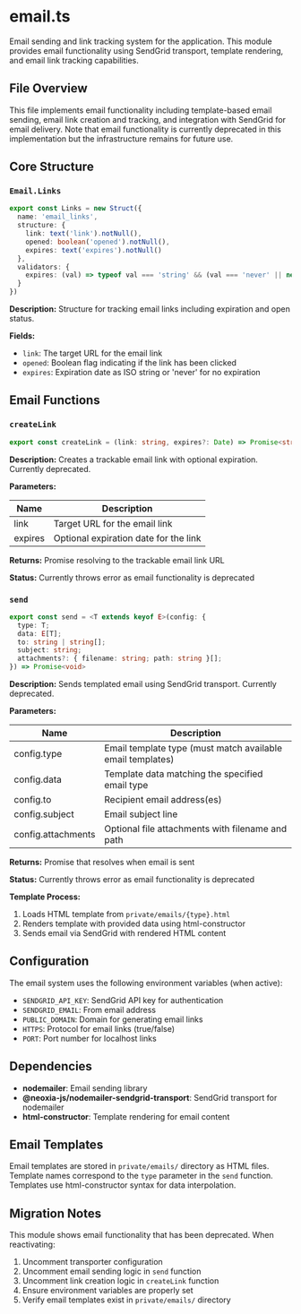 # email.ts

Email sending and link tracking system for the application. This module provides email functionality using SendGrid transport, template rendering, and email link tracking capabilities.

## File Overview

This file implements email functionality including template-based email sending, email link creation and tracking, and integration with SendGrid for email delivery. Note that email functionality is currently deprecated in this implementation but the infrastructure remains for future use.

## Core Structure

### `Email.Links`
```ts
export const Links = new Struct({
  name: 'email_links',
  structure: {
    link: text('link').notNull(),
    opened: boolean('opened').notNull(),
    expires: text('expires').notNull()
  },
  validators: {
    expires: (val) => typeof val === 'string' && (val === 'never' || new Date(val).toString() !== 'Invalid Date')
  }
})
```

**Description:** Structure for tracking email links including expiration and open status.

**Fields:**
- `link`: The target URL for the email link
- `opened`: Boolean flag indicating if the link has been clicked
- `expires`: Expiration date as ISO string or 'never' for no expiration

## Email Functions

### `createLink`
```ts
export const createLink = (link: string, expires?: Date) => Promise<string>
```

**Description:** Creates a trackable email link with optional expiration. Currently deprecated.

**Parameters:**

| Name | Description |
|------|-------------|
| link | Target URL for the email link |
| expires | Optional expiration date for the link |

**Returns:** Promise resolving to the trackable email link URL

**Status:** Currently throws error as email functionality is deprecated

### `send`
```ts
export const send = <T extends keyof E>(config: {
  type: T;
  data: E[T];
  to: string | string[];
  subject: string;
  attachments?: { filename: string; path: string }[];
}) => Promise<void>
```

**Description:** Sends templated email using SendGrid transport. Currently deprecated.

**Parameters:**

| Name | Description |
|------|-------------|
| config.type | Email template type (must match available email templates) |
| config.data | Template data matching the specified email type |
| config.to | Recipient email address(es) |
| config.subject | Email subject line |
| config.attachments | Optional file attachments with filename and path |

**Returns:** Promise that resolves when email is sent

**Status:** Currently throws error as email functionality is deprecated

**Template Process:**
1. Loads HTML template from `private/emails/{type}.html`
2. Renders template with provided data using html-constructor
3. Sends email via SendGrid with rendered HTML content

## Configuration

The email system uses the following environment variables (when active):
- `SENDGRID_API_KEY`: SendGrid API key for authentication
- `SENDGRID_EMAIL`: From email address
- `PUBLIC_DOMAIN`: Domain for generating email links
- `HTTPS`: Protocol for email links (true/false)
- `PORT`: Port number for localhost links

## Dependencies

- **nodemailer**: Email sending library
- **@neoxia-js/nodemailer-sendgrid-transport**: SendGrid transport for nodemailer
- **html-constructor**: Template rendering for email content

## Email Templates

Email templates are stored in `private/emails/` directory as HTML files. Template names correspond to the `type` parameter in the `send` function. Templates use html-constructor syntax for data interpolation.

## Migration Notes

This module shows email functionality that has been deprecated. When reactivating:
1. Uncomment transporter configuration
2. Uncomment email sending logic in `send` function
3. Uncomment link creation logic in `createLink` function
4. Ensure environment variables are properly set
5. Verify email templates exist in `private/emails/` directory

